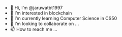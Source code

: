 - 👋 Hi, I’m @jaruwatbt1997
- 👀 I’m interested in blockchain
- 🌱 I’m currently learning Computer Science in CS50
- 💞️ I’m looking to collaborate on ...
- 📫 How to reach me ...

<!---
jaruwatbt1997/jaruwatbt1997 is a ✨ special ✨ repository because its `README.md` (this file) appears on your GitHub profile.
You can click the Preview link to take a look at your changes.
--->
